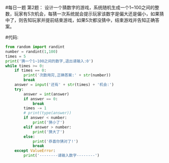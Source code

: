#每日一题 第2题：
设计一个猜数字的游戏，系统随机生成一个1~100之间的整数，玩家有5次机会，每猜一次系统就会提示玩家该数字是偏大还是偏小，如果猜中了，则告知玩家并提前结束游戏，如果5次都没猜中，结束游戏并告知正确答案。

#代码:
```python
from random import randint
number = randint(1,100)
times = 5
print('猜一个1~100之间的数字,退出请输入:0')
while times >= 0:
    if times == 0:
        print('次数用完,正确答案:' + str(number))
        break
    answer = input('还有' + str(times) + '机会:')
    try:
        answer = int(answer)
        if answer == 0:
            break
        times -= 1
        # print(type(answer))
        if answer < number:
            print('猜小了')
        elif answer > number:
            print('猜大了')
        else:
            print('恭喜你猜对了!')
            break
    except ValueError:
        print('--------请输入数字--------')
```